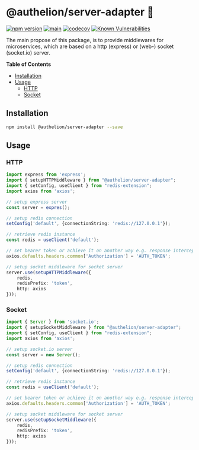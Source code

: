 # @authelion/server-adapter 🌉

[![npm version](https://badge.fury.io/js/@authelion%2Fserver-adapter.svg)](https://badge.fury.io/js/@authelion%2Fserver-adapter)
[![main](https://github.com/Tada5hi/authelion/actions/workflows/main.yml/badge.svg)](https://github.com/Tada5hi/authelion/actions/workflows/main.yml)
[![codecov](https://codecov.io/gh/Tada5hi/authelion/branch/master/graph/badge.svg?token=FHE347R1NW)](https://codecov.io/gh/Tada5hi/authelion)
[![Known Vulnerabilities](https://snyk.io/test/github/Tada5hi/authelion/badge.svg)](https://snyk.io/test/github/Tada5hi/authelion)

The main propose of this package, is to provide middlewares for microservices, which are based on a http (express) or (web-) socket (socket.io) server.

**Table of Contents**

- [Installation](#installation)
- [Usage](#usage)
  - [HTTP](#http)
  - [Socket](#socket)
## Installation

```bash
npm install @authelion/server-adapter --save
```

## Usage

### HTTP

```typescript
import express from 'express';
import { setupHTTPMiddleware } from "@authelion/server-adapter";
import { setConfig, useClient } from "redis-extension";
import axios from 'axios';

// setup express server
const server = expres();

// setup redis connection
setConfig('default', {connectionString: 'redis://127.0.0.1'});

// retrieve redis instance
const redis = useClient('default');

// set bearer token or achieve it on another way e.g. response interceptor ;)
axios.defaults.headers.common['Authorization'] = 'AUTH_TOKEN';

// setup socket middleware for socket server
server.use(setupHTTPMiddleware({
    redis,
    redisPrefix: 'token',
    http: axios
}));
```

### Socket

```typescript
import { Server } from 'socket.io';
import { setupSocketMiddleware } from "@authelion/server-adapter";
import { setConfig, useClient } from "redis-extension";
import axios from 'axios';

// setup socket.io server
const server = new Server();

// setup redis connection
setConfig('default', {connectionString: 'redis://127.0.0.1'});

// retrieve redis instance
const redis = useClient('default');

// set bearer token or achieve it on another way e.g. response interceptor ;)
axios.defaults.headers.common['Authorization'] = 'AUTH_TOKEN';

// setup socket middleware for socket server
server.use(setupSocketMiddleware({
    redis,
    redisPrefix: 'token',
    http: axios
}));
```
